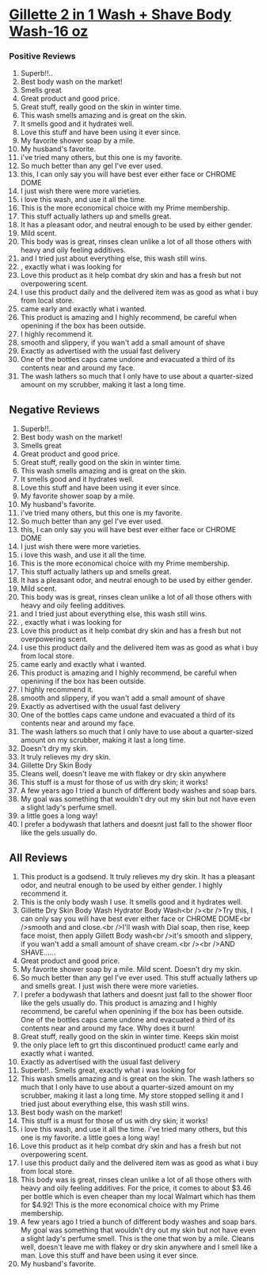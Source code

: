 # [Gillette 2 in 1 Wash + Shave Body Wash-16 oz](https://products.checkmycream.com/products/Gillette-2-in-1-Wash-+-Shave-Body-Wash-16-oz.html)

### Positive Reviews

<ol>
      <li>Superb!!..</li>
      <li>Best body wash on the market!</li>
      <li>Smells great</li>
      <li>Great product and good price.</li>
      <li>Great stuff, really good on the skin in winter time.</li>
      <li>This wash smells amazing and is great on the skin.</li>
      <li>It smells good and it hydrates well.</li>
      <li>Love this stuff and have been using it ever since.</li>
      <li>My favorite shower soap by a mile.</li>
      <li>My husband&#x27;s favorite.</li>
      <li>i&#x27;ve tried many others, but this one is my favorite.  </li>
      <li>So much better than any gel I&#x27;ve ever used.  </li>
      <li>this, I can only say you will have  best ever either face or CHROME DOME</li>
      <li>I just wish there were more varieties.</li>
      <li>i love this wash, and use it all the time.  </li>
      <li>This is the more economical choice with my Prime membership.</li>
      <li>This stuff actually lathers up and smells great.  </li>
      <li>It has a pleasant odor, and neutral enough to be used by either gender.</li>
      <li>Mild scent.</li>
      <li>This body was is great, rinses clean unlike a lot of all those others with heavy and oily feeling additives.</li>
      <li>and I tried just about everything else, this wash still wins.</li>
      <li>, exactly what i was looking for</li>
      <li>Love this product as it help combat dry skin and has a fresh but not overpowering scent.</li>
      <li>I use this product daily and the delivered item was as good as what i buy from local store.</li>
      <li>came early and exactly what i wanted.</li>
      <li>This product is amazing and I highly recommend, be careful when openining if the box has been outside.</li>
      <li>I highly recommend it.</li>
      <li>smooth and slippery, if you wan&#x27;t add a small amount of shave</li>
      <li>Exactly as advertised with the usual fast delivery</li>
      <li>One of the bottles caps came undone and evacuated a third of its contents near and around my face.</li>
      <li>The wash lathers so much that I only have to use about a quarter-sized amount on my scrubber, making it last a long time.</li>
</ol>


<h2>Negative Reviews</h2>
<ol>
<li> Superb!!..</li>
<li> Best body wash on the market!</li>
<li> Smells great</li>
<li> Great product and good price.</li>
<li> Great stuff, really good on the skin in winter time.</li>
<li> This wash smells amazing and is great on the skin.</li>
<li> It smells good and it hydrates well.</li>
<li> Love this stuff and have been using it ever since.</li>
<li> My favorite shower soap by a mile.</li>
<li> My husband&#x27;s favorite.</li>
<li> i&#x27;ve tried many others, but this one is my favorite.  </li>
<li> So much better than any gel I&#x27;ve ever used.  </li>
<li> this, I can only say you will have  best ever either face or CHROME DOME</li>
<li> I just wish there were more varieties.</li>
<li> i love this wash, and use it all the time.  </li>
<li> This is the more economical choice with my Prime membership.</li>
<li> This stuff actually lathers up and smells great.  </li>
<li> It has a pleasant odor, and neutral enough to be used by either gender.</li>
<li> Mild scent.</li>
<li> This body was is great, rinses clean unlike a lot of all those others with heavy and oily feeling additives.</li>
<li> and I tried just about everything else, this wash still wins.</li>
<li> , exactly what i was looking for</li>
<li> Love this product as it help combat dry skin and has a fresh but not overpowering scent.</li>
<li> I use this product daily and the delivered item was as good as what i buy from local store.</li>
<li> came early and exactly what i wanted.</li>
<li> This product is amazing and I highly recommend, be careful when openining if the box has been outside.</li>
<li> I highly recommend it.</li>
<li> smooth and slippery, if you wan&#x27;t add a small amount of shave</li>
<li> Exactly as advertised with the usual fast delivery</li>
<li> One of the bottles caps came undone and evacuated a third of its contents near and around my face.</li>
<li> The wash lathers so much that I only have to use about a quarter-sized amount on my scrubber, making it last a long time.</li>
<li> Doesn&#x27;t dry my skin.</li>
<li> It truly relieves my dry skin.</li>
<li> Gillette Dry Skin Body  </li>
<li> Cleans well, doesn&#x27;t leave me with flakey or dry skin anywhere</li>
<li> This stuff is a must for those of us with dry skin; it works!</li>
<li> A few years ago I tried a bunch of different body washes and soap bars.</li>
<li> My goal was something that wouldn&#x27;t dry out my skin but not have even a slight lady&#x27;s perfume smell.</li>
<li> a little goes a long way!</li>
<li> I prefer a bodywash that lathers and doesnt just fall to the shower floor like the gels usually do.</li>
</ol>

<h2>All Reviews</h2>

<ol>
    <li> This product is a godsend. It truly relieves my dry skin. It has a pleasant odor, and neutral enough to be used by either gender. I highly recommend it.</li>
    <li> This is the only body wash I use. It smells good and it hydrates well.</li>
    <li> Gillette Dry Skin Body  Wash Hydrator Body Wash&lt;br /&gt;&lt;br /&gt;Try this, I can only say you will have  best ever either face or CHROME DOME&lt;br /&gt;smooth and and close.&lt;br /&gt;I&#x27;ll wash with Dial soap, then rise, keep face moist, then apply Gillett Body wash&lt;br /&gt;it&#x27;s smooth and slippery, if you wan&#x27;t add a small amount of shave cream.&lt;br /&gt;&lt;br /&gt;AND SHAVE......</li>
    <li> Great product and good price.</li>
    <li> My favorite shower soap by a mile. Mild scent. Doesn&#x27;t dry my skin.</li>
    <li> So much better than any gel I&#x27;ve ever used.  This stuff actually lathers up and smells great.  I just wish there were more varieties.</li>
    <li> I prefer a bodywash that lathers and doesnt just fall to the shower floor like the gels usually do. This product is amazing and I highly recommend, be careful when openining if the box has been outside. One of the bottles caps came undone and evacuated a third of its contents near and around my face. Why does it burn!</li>
    <li> Great stuff, really good on the skin in winter time. Keeps skin moist</li>
    <li> the only place left to grt this discontinued product! came early and exactly what i wanted.</li>
    <li> Exactly as advertised with the usual fast delivery</li>
    <li> Superb!!.. Smells great, exactly what i was looking for</li>
    <li> This wash smells amazing and is great on the skin. The wash lathers so much that I only have to use about a quarter-sized amount on my scrubber, making it last a long time. My store stopped selling it and I tried just about everything else, this wash still wins.</li>
    <li> Best body wash on the market!</li>
    <li> This stuff is a must for those of us with dry skin; it works!</li>
    <li> i love this wash, and use it all the time.  i&#x27;ve tried many others, but this one is my favorite.  a little goes a long way!</li>
    <li> Love this product as it help combat dry skin and has a fresh but not overpowering scent.</li>
    <li> I use this product daily and the delivered item was as good as what i buy from local store.</li>
    <li> This body was is great, rinses clean unlike a lot of all those others with heavy and oily feeling additives. For the price, it comes to about $3.46 per bottle which is even cheaper than my local Walmart which has them for $4.92! This is the more economical choice with my Prime membership.</li>
    <li> A few years ago I tried a bunch of different body washes and soap bars. My goal was something that wouldn&#x27;t dry out my skin but not have even a slight lady&#x27;s perfume smell. This is the one that won by a mile. Cleans well, doesn&#x27;t leave me with flakey or dry skin anywhere and I smell like a man. Love this stuff and have been using it ever since.</li>
    <li> My husband&#x27;s favorite.</li>
</ol>




